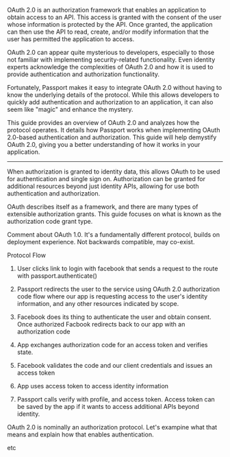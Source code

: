 OAuth 2.0 is an authorization framework that enables an application to obtain
access to an API.  This access is granted with the consent of the user whose
information is protected by the API.  Once granted, the application can then use
the API to read, create, and/or modify information that the user has permitted
the application to access.

OAuth 2.0 can appear quite mysterious to developers, especially to those not
familiar with implementing security-related functionality.  Even identity
experts acknowledge the complexities of OAuth 2.0 and how it is used to provide
authentication and authorization functionality.

Fortunately, Passport makes it easy to integrate OAuth 2.0 without having to
know the underlying details of the protocol.  While this allows developers to
quickly add authentication and authorization to an application, it can also seem
like "magic" and enhance the mystery.

This guide provides an overview of OAuth 2.0 and analyzes how the protocol
operates.  It details how Passport works when implementing OAuth 2.0-based
authentication and authorization.  This guide will help demystify OAuth 2.0,
giving you a better understanding of how it works in your application.






---

When authorization is granted to identity data, this allows OAuth to be used for
authentication and single sign on.  Authorization can be granted for additional resources
beyond just identity APIs, allowing for use both authentication and authorization.

OAuth describes itself as a framework, and there are many types of extensible authorization grants.
This guide focuses on what is known as the authorization code grant type.


Comment about OAuth 1.0.   It's a fundamentally different protocol, builds on deployment
experience.  Not backwards compatible, may co-exist.


Protocol Flow

1. User clicks link to login with facebook
   that sends a request to the route with passport.authenticate()
2. Passport redirects the user to the service using OAuth 2.0 authorization code flow
   where our app is requesting access to the user's identity information, and any
   other resources indicated by scope.

3. Facebook does its thing to authenticate the user and obtain consent.  Once
   authorized Facbook redirects back to our app with an authorization code
4. App exchanges authorization code for an access token and verifies state.
5. Facebook validates the code and our client credentials and issues an access token
6. App uses access token to access identity information
7. Passport calls verify with profile, and access token.   Access token can be saved
   by the app if it wants to access additional APIs beyond identity.

OAuth 2.0 is nominally an authorization protocol.  Let's exampine what that means and
explain how that enables authentication.


etc


